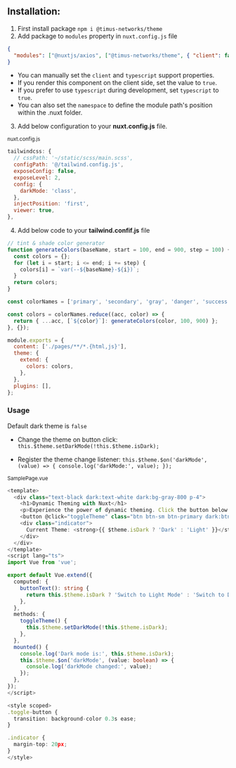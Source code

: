 ## Installation:

1. First install package `npm i @timus-networks/theme`
2. Add package to `modules` property in `nuxt.config.js` file

```json
{
  "modules": ["@nuxtjs/axios", ["@timus-networks/theme", { "client": false, "typescript": false }]]
}
```

- You can manually set the `client` and `typescript` support properties.
- If you render this component on the client side, set the value to `true`.
- If you prefer to use `typescript` during development, set `typescript` to `true`.
- You can also set the `namespace` to define the module path's position within the .nuxt folder.

3. Add below configuration to your **nuxt.config.js** file.

<sub>nuxt.config.js</sub>

```js
tailwindcss: {
  // cssPath: '~/static/scss/main.scss',
  configPath: '@/tailwind.config.js',
  exposeConfig: false,
  exposeLevel: 2,
  config: {
    darkMode: 'class',
  },
  injectPosition: 'first',
  viewer: true,
},
```

4. Add below code to your **tailwind.confif.js** file

```js
// tint & shade color generator
function generateColors(baseName, start = 100, end = 900, step = 100) {
  const colors = {};
  for (let i = start; i <= end; i += step) {
    colors[i] = `var(--${baseName}-${i})`;
  }
  return colors;
}

const colorNames = ['primary', 'secondary', 'gray', 'danger', 'success', 'warning', 'info'];

const colors = colorNames.reduce((acc, color) => {
  return { ...acc, [`${color}`]: generateColors(color, 100, 900) };
}, {});

module.exports = {
  content: ['./pages/**/*.{html,js}'],
  theme: {
    extend: {
      colors: colors,
    },
  },
  plugins: [],
};
```

### Usage

Default dark theme is `false`

- Change the theme on button click:
  `this.$theme.setDarkMode(!this.$theme.isDark);`

- Register the theme change listener:
  `this.$theme.$on('darkMode', (value) => { console.log('darkMode:', value); });`

<sub>SamplePage.vue</sub>

```ts
<template>
  <div class="text-black dark:text-white dark:bg-gray-800 p-4">
    <h1>Dynamic Theming with Nuxt</h1>
    <p>Experience the power of dynamic theming. Click the button below to toggle between light and dark modes.</p>
    <button @click="toggleTheme" class="btn btn-sm btn-primary dark:btn-light mt-4">{{ buttonText }}</button>
    <div class="indicator">
      Current Theme: <strong>{{ $theme.isDark ? 'Dark' : 'Light' }}</strong>
    </div>
  </div>
</template>
<script lang="ts">
import Vue from 'vue';

export default Vue.extend({
  computed: {
    buttonText(): string {
      return this.$theme.isDark ? 'Switch to Light Mode' : 'Switch to Dark Mode';
    },
  },
  methods: {
    toggleTheme() {
      this.$theme.setDarkMode(!this.$theme.isDark);
    },
  },
  mounted() {
    console.log('Dark mode is:', this.$theme.isDark);
    this.$theme.$on('darkMode', (value: boolean) => {
      console.log('darkMode changed:', value);
    });
  },
});
</script>

<style scoped>
.toggle-button {
  transition: background-color 0.3s ease;
}

.indicator {
  margin-top: 20px;
}
</style>
```

